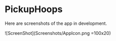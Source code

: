 # PickupHoops

Here are screenshots of the app in development.

![ScreenShot](Screenshots/AppIcon.png =100x20)


